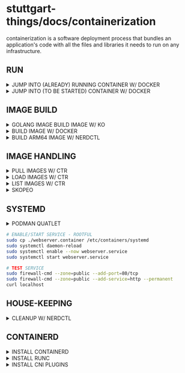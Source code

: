 # stuttgart-things/docs/containerization

containerization is a software deployment process that bundles an application's code with all the files and libraries it needs to run on any infrastructure.

## RUN

<details><summary>JUMP INTO (ALREADY) RUNNING CONTAINER W/ DOCKER</summary>

```bash
#https://blog.kubesimplify.com/getting-started-with-ko-a-fast-container-image-builder-for-your-go-applications

# RUN CONTAINER DETACHED
sudo docker run -d --name new-webserver nginx

# JUMP IN
sudo docker exec -it new-webserver sh
```

</details>

<details><summary>JUMP INTO (TO BE STARTED) CONTAINER W/ DOCKER</summary>

```bash
sudo docker run -it -v /home/test/stuttgart-things:/app/ eu.gcr.io/stuttgart-things/sthings-packer:1.10.2-9.4.0 sh
```

</details>

## IMAGE BUILD

<details><summary>GOLANG IMAGE BUILD IMAGE W/ KO</summary>

```bash
# REGISTRY LOGIN
ko login scr.cd43.sthings-pve.labul.sva.de -u sthings -p <PASSWORD>

# URL FOR PUBLISHING IMAGE
export KO_DOCKER_REPO=eu.gcr.io/stuttgart-things/machineshop

# KO CONFIG (NOT MANDATORY)
cat <<EOF > .ko.yaml
---
defaultBaseImage: eu.gcr.io/stuttgart-things/sthings-alpine:3.12.2-alpine3.19
EOF

# BUILD IMAGE
ko build github.com/stuttgart-things/machineshop
```

</details>


<details><summary>BUILD IMAGE W/ DOCKER</summary>

```bash
# CREATE DOCKERFILE
cat <<EOF > ./Dockerfile
FROM node:18-alpine
WORKDIR /app
COPY . .
RUN yarn install --production
CMD ["node", "src/index.js"]
EXPOSE 3000
EOF
```

```bash
# BUILD IMAGE (DOCKERFILE) EXISTS IN CURRENT DIR = .
docker build -t myapp:v3 .

# DOCKERFILE IN DIFFERENT LOCATION THAN BUILD COMMAND IS EXECUTED
docker build -t myapp:v3 /apps/myapp/
```

</details>

<details><summary>BUILD ARM64 IMAGE W/ NERDCTL</summary>

```bash
# REGISTER QEMU
sudo systemctl start containerd
sudo nerdctl run --privileged --rm tonistiigi/binfmt --install all
ls -1 /proc/sys/fs/binfmt_misc/qemu*
```

```bash
# EXAMPLE DOCKERFILE
FROM arm64v8/golang:1.20 AS gobuilder
WORKDIR /tmp/build
COPY . .
RUN go build -o app

FROM arm64v8/alpine
ENTRYPOINT [ "/usr/local/bin/app" ]
COPY --from=gobuilder /tmp/build/app /usr/local/bin/app
```

```bash
# EXAMPLE BUILD
nerdctl build --platform=arm64 --output type=image,name=eu.gcr.io/stuttgart-things/wled-informer:0.1,push=true .
```

```bash
# EXAMPLE RUN
sudo nerdctl run eu.gcr.io/stuttgart-things/wled-informer:0.1 --platform=arm64
```

</details>

## IMAGE HANDLING

<details><summary>PULL IMAGES W/ CTR</summary>

```bash
# PULL IMAGE W/ CRT
sudo ctr images pull docker.io/library/redis:alpine
# OR FOR RKE2 BUNDLED CONTAINERD: SUDO /VAR/LIB/RANCHER/RKE2/BIN/CTR IMAGES PULL DOCKER.IO/LIBRARY/REDIS:ALPINE
```

</details>

<details><summary>LOAD IMAGES W/ CTR</summary>

```bash
# LOAD/IMPORT CONATINER IMAGE
ctr -n=k8s.io images import <IMAGE_NAME>
ctr image export <output-filename> <image-name>
```

</details>

<details><summary>LIST IMAGES W/ CTR</summary>

```bash
ctr --namespace k8s.io images ls -q
# OR FOR RKE2 BUNDLED CONTAINERD: SUDO /VAR/LIB/RANCHER/RKE2/BIN/CTR --ADDRESS /RUN/K3S/CONTAINERD/CONTAINERD.SOCK --NAMESPACE K8S.IO CONTAINER LS
```

</details>

<details><summary>SKOPEO</summary>

## INSTALL

```bash
SKOPEO_VERSION=1.12.0
wget https://github.com/lework/skopeo-binary/releases/download/v${SKOPEO_VERSION}/skopeo-linux-amd64
sudo chmod +x skopeo-linux-amd64
sudo mv skopeo-linux-amd64 /usr/bin/skopeo && skopeo --version
```

## COPY IMAGE BETWEEN REGISTRIES (TAG)

```bash
skopeo copy --insecure-policy docker://nginx:1.21
docker://whatever.cloud/gtc1fe/web:1.21
```

## COPY IMAGES BETWEEN REGISTRIES

```bash
skopeo copy --all --insecure-policy
docker://nginx@sha256:ff2a5d557ca22fa93669f5e70cfbeefda32b98f8fd3d33b38028c582d700f93a \ docker://whatever.cloud/gtc1fe/web@sha256:ff2a5d557ca22fa93669f5e70cfbeefda32b98f8fd3d33b38028c582d700f93a
```

</details>

## SYSTEMD

<details><summary>PODMAN QUATLET</summary>

[redhat-multi-quatlet](https://www.redhat.com/sysadmin/multi-container-application-podman-quadlet)

```bash
# INSTALL PODLET
wget https://github.com/containers/podlet/releases/download/v0.3.0/podlet-x86_64-unknown-linux-gnu.tar.xz
tar -xf podlet-x86_64-unknown-linux-gnu.tar.xz
sudo mv podlet-x86_64-unknown-linux-gnu/podlet /usr/bin/podlet
sudo chmod +x /usr/bin/podlet
```

```bash
# GENERATE FROM RUN COMMAND
podlet --file . --install --description webserver podman run -d --name webserver -p 80:80 nginx:latest
```

```bash
# GENERATE FROM EXISTING CONTAINER
podlet generate container 17803fe422cd
```

```bash
# DRYRUN - ROOTFUL
sudo cp ./webserver.container /etc/containers/systemd
sudo /usr/libexec/podman/quadlet --dryrun webserver.container
```

</details>

```bash
# ENABLE/START SERVICE - ROOTFUL
sudo cp ./webserver.container /etc/containers/systemd
sudo systemctl daemon-reload
sudo systemctl enable --now webserver.service
sudo systemctl start webserver.service
```

```bash
# TEST SERVICE
sudo firewall-cmd --zone=public --add-port=80/tcp
sudo firewall-cmd --zone=public --add-service=http --permanent
curl localhost
```

</details>


## HOUSE-KEEPING

<details><summary>CLEANUP W/ NERDCTL</summary>

```bash
# STOP AND DELETE ALL RUNNING CONTAINERS
sudo nerdctl stop $(sudo nerdctl ps -a | awk '{ print $1 }' | grep -v CONTAINER); sudo nerdctl rm $(sudo nerdctl ps -a | awk '{ print $1 }' | grep -v CONTAINER)

# CLEAN IMAGES BY ID
sudo nerdctl rmi $(sudo nerdctl images | grep "2 months ago" | awk '{ print $3 }')

# CLEAN IMAGES BY NAME + TAG
sudo nerdctl rmi $(sudo nerdctl images | grep "7 weeks ago" | awk '{ print $1":"$2 }')
```

</details>

## CONTAINERD

<details><summary>INSTALL CONTAINERD</summary>

```bash
wget https://github.com/containerd/containerd/releases/download/v1.7.1/containerd-1.7.1-linux-amd64.tar.gz
sudo tar Cxzvf /usr/local containerd-1.7.1-linux-amd64.tar.gz
wget https://raw.githubusercontent.com/containerd/containerd/main/containerd.service
sudo mv containerd.service /usr/lib/systemd/system/

sudo systemctl daemon-reload
sudo systemctl enable --now containerd
sudo systemctl status containerd

sudo mkdir -p /etc/containerd
sudo containerd config default | sudo tee /etc/containerd/config.toml

sudo systemctl restart containerd
sudo systemctl status containerd
sudo journalctl -u containerd
```

</details>

<details><summary>INSTALL RUNC</summary>

```bash
wget https://github.com/opencontainers/runc/releases/download/v1.1.7/runc.amd64
sudo install -m 755 runc.amd64 /usr/local/sbin/runc
sudo ls /usr/local/sbin/ #check
```

</details>

<details><summary>INSTALL CNI PLUGINS</summary>

```bash
wget https://github.com/containernetworking/plugins/releases/download/v1.3.0/cni-plugins-linux-amd64-v1.3.0.tgz
sudo mkdir -p /opt/cni/bin
sudo tar Cxzvf /opt/cni/bin cni-plugins-linux-amd64-v1.3.0.tgz
```

</details>
